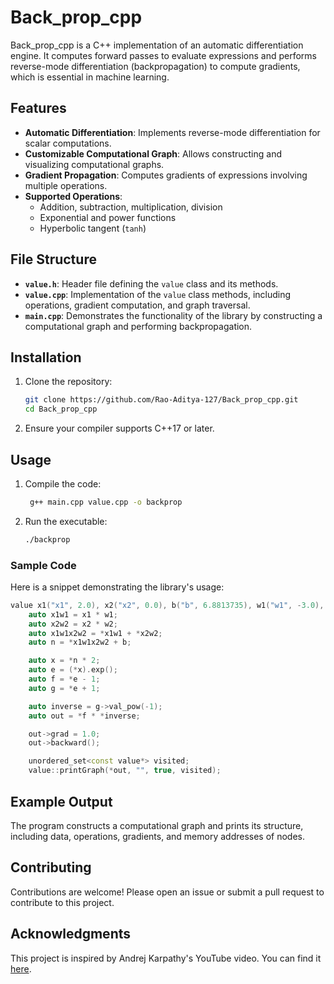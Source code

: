 # Back_prop_cpp
Back_prop_cpp is a C++ implementation of an automatic differentiation engine. It computes forward passes to evaluate expressions and performs reverse-mode differentiation (backpropagation) to compute gradients, which is essential in machine learning.

## Features

- **Automatic Differentiation**: Implements reverse-mode differentiation for scalar computations.
- **Customizable Computational Graph**: Allows constructing and visualizing computational graphs.
- **Gradient Propagation**: Computes gradients of expressions involving multiple operations.
- **Supported Operations**:
  - Addition, subtraction, multiplication, division
  - Exponential and power functions
  - Hyperbolic tangent (`tanh`)

## File Structure

- **`value.h`**: Header file defining the `value` class and its methods.
- **`value.cpp`**: Implementation of the `value` class methods, including operations, gradient computation, and graph traversal.
- **`main.cpp`**: Demonstrates the functionality of the library by constructing a computational graph and performing backpropagation.

## Installation

1. Clone the repository:

   ```bash
   git clone https://github.com/Rao-Aditya-127/Back_prop_cpp.git
   cd Back_prop_cpp
   ```

2. Ensure your compiler supports C++17 or later.

## Usage

1. Compile the code:

   ```bash
    g++ main.cpp value.cpp -o backprop
   ```

2. Run the executable:

   ```bash
   ./backprop
   ```


### Sample Code

Here is a snippet demonstrating the library's usage:

```cpp
value x1("x1", 2.0), x2("x2", 0.0), b("b", 6.8813735), w1("w1", -3.0), w2("w2", 1.0);
    auto x1w1 = x1 * w1;
    auto x2w2 = x2 * w2;
    auto x1w1x2w2 = *x1w1 + *x2w2;
    auto n = *x1w1x2w2 + b;

    auto x = *n * 2;
    auto e = (*x).exp();
    auto f = *e - 1;
    auto g = *e + 1;

    auto inverse = g->val_pow(-1);
    auto out = *f * *inverse;

    out->grad = 1.0;
    out->backward();

    unordered_set<const value*> visited;
    value::printGraph(*out, "", true, visited);
```

## Example Output

The program constructs a computational graph and prints its structure, including data, operations, gradients, and memory addresses of nodes.



## Contributing

Contributions are welcome! Please open an issue or submit a pull request to contribute to this project.

## Acknowledgments

This project is inspired by Andrej Karpathy's YouTube video. You can find it [here](https://www.youtube.com/watch?v=VMj-3S1tku0&t=6577s).
